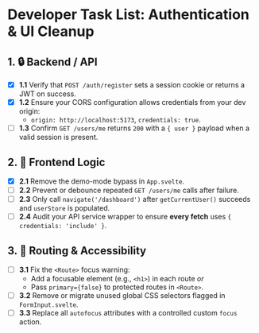  # Developer Task List: Authentication & UI Cleanup

 ## 1. 🔒 Backend / API
- [x] **1.1** Verify that `POST /auth/register` sets a session cookie or returns a JWT on success.
- [x] **1.2** Ensure your CORS configuration allows credentials from your dev origin:
  - `origin: http://localhost:5173`, `credentials: true`.
- [ ] **1.3** Confirm `GET /users/me` returns `200` with a `{ user }` payload when a valid session is present.

 ## 2. 🧠 Frontend Logic
- [x] **2.1** Remove the demo-mode bypass in `App.svelte`.
- [ ] **2.2** Prevent or debounce repeated `GET /users/me` calls after failure.
- [ ] **2.3** Only call `navigate('/dashboard')` after `getCurrentUser()` succeeds and `userStore` is populated.
- [ ] **2.4** Audit your API service wrapper to ensure **every fetch** uses `{ credentials: 'include' }`.

 ## 3. 🧭 Routing & Accessibility
- [ ] **3.1** Fix the `<Route>` focus warning:
  - Add a focusable element (e.g., `<h1>`) in each route *or*
  - Pass `primary={false}` to protected routes in `<Route>`.
- [ ] **3.2** Remove or migrate unused global CSS selectors flagged in `FormInput.svelte`.
- [ ] **3.3** Replace all `autofocus` attributes with a controlled custom `focus` action.